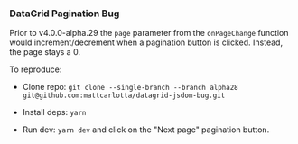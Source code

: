 ### DataGrid Pagination Bug

Prior to v4.0.0-alpha.29 the `page` parameter from the `onPageChange` function would increment/decrement when a pagination button is clicked. Instead, the page stays a 0.

To reproduce:

- Clone repo: `git clone --single-branch --branch alpha28 git@github.com:mattcarlotta/datagrid-jsdom-bug.git`

- Install deps: `yarn`

- Run dev: `yarn dev` and click on the "Next page" pagination button.

